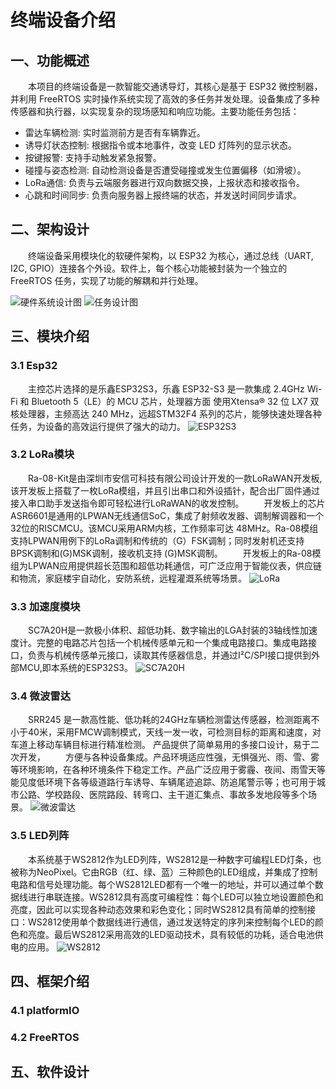# 终端设备介绍
## 一、功能概述

&emsp;&emsp;本项目的终端设备是一款智能交通诱导灯，其核心是基于 ESP32 微控制器，并利用 FreeRTOS 实时操作系统实现了高效的多任务并发处理。设备集成了多种传感器和执行器，以实现复杂的现场感知和响应功能。主要功能任务包括：
- 雷达车辆检测: 实时监测前方是否有车辆靠近。
- 诱导灯状态控制: 根据指令或本地事件，改变 LED 灯阵列的显示状态。
- 按键报警: 支持手动触发紧急报警。
- 碰撞与姿态检测: 自动检测设备是否遭受碰撞或发生位置偏移（如滑坡）。
- LoRa通信: 负责与云端服务器进行双向数据交换，上报状态和接收指令。 	
- 心跳和时间同步: 负责向服务器上报终端的状态，并发送时间同步请求。

## 二、架构设计

&emsp;&emsp;终端设备采用模块化的软硬件架构，以 ESP32 为核心，通过总线（UART, I2C, GPIO）连接各个外设。软件上，每个核心功能被封装为一个独立的 FreeRTOS 任务，实现了功能的解耦和并行处理。

![硬件系统设计图](./pics/硬件系统设计图.png)
![任务设计图](./pics/FreeRTOS任务.drawio.png)

## 三、模块介绍
### 3.1 Esp32
&emsp;&emsp;主控芯片选择的是乐鑫ESP32S3，乐鑫 ESP32-S3 是一款集成 2.4GHz Wi-Fi 和 Bluetooth 5（LE）的 MCU 芯片，处理器方面 使用Xtensa® 32 位 LX7 双核处理器，主频高达 240 MHz，远超STM32F4 系列的芯片，能够快速处理各种任务，为设备的高效运行提供了强大的动力。
![ESP32S3](./pics/ESP32S3.jpg)
### 3.2 LoRa模块
&emsp;&emsp;Ra-08-Kit是由深圳市安信可科技有限公司设计开发的一款LoRaWAN开发板,该开发板上搭载了一枚LoRa模组，并且引出串口和外设插针，配合出厂固件通过接入串口助手发送指令即可轻松进行LoRaWAN的收发控制。
&emsp;&emsp;开发板上的芯片ASR6601是通用的LPWAN无线通信SoC，集成了射频收发器、调制解调器和一个32位的RISCMCU。该MCU采用ARM内核，工作频率可达 48MHz。Ra-08模组支持LPWAN用例下的LoRa调制和传统的（G）FSK调制；同时发射机还支持BPSK调制和(G)MSK调制，接收机支持 (G)MSK调制。
&emsp;&emsp;开发板上的Ra-08模组为LPWAN应用提供超长范围和超低功耗通信，可广泛应用于智能仪表，供应链和物流，家庭楼宇自动化，安防系统，远程灌溉系统等场景。
![LoRa](./pics/LoRa1.png)
### 3.3 加速度模块
&emsp;&emsp;SC7A20H是一款极小体积、超低功耗、数字输出的LGA封装的3轴线性加速度计。完整的电路芯片包括一个机械传感单元和一个集成电路接口。集成电路接口，负责与机械传感单元接口，读取其传感器信息，并通过I²C/SPI接口提供到外部MCU,即本系统的ESP32S3。
![SC7A20H](./pics/SC7A20H.png)
### 3.4 微波雷达
&emsp;&emsp;SRR245 是一款高性能、低功耗的24GHz车辆检测雷达传感器，检测距离不小于40米，采用FMCW调制模式，天线一发一收，可检测目标的距离和速度，对车道上移动车辆目标进行精准检测。
产品提供了简单易用的多接口设计，易于二次开发，
&emsp;&emsp;方便与各种设备集成。产品环境适应性强，无惧强光、雨、雪、雾等环境影响，在各种环境条件下稳定工作。产品广泛应用于雾霾、夜间、雨雪天等能见度低环境下各等级道路行车诱导、车辆尾迹追踪、防追尾警示等；也可用于城市公路、学校路段、医院路段、转弯口、主干道汇集点、事故多发地段等多个场景。 
![微波雷达](./pics/雷达.png)
### 3.5 LED列阵
&emsp;&emsp;本系统基于WS2812作为LED列阵，WS2812是一种数字可编程LED灯条，也被称为NeoPixel。它由RGB（红、绿、蓝）三种颜色的LED组成，并集成了控制电路和信号处理功能。每个WS2812LED都有一个唯一的地址，并可以通过单个数据线进行串联连接。WS2812具有高度可编程性：每个LED可以独立地设置颜色和亮度，因此可以实现各种动态效果和彩色变化；同时WS2812具有简单的控制接口：WS2812使用单个数据线进行通信，通过发送特定的序列来控制每个LED的颜色和亮度。最后WS2812采用高效的LED驱动技术，具有较低的功耗，适合电池供电的应用。
![WS2812](./pics/WS2812.png)
## 四、框架介绍
### 4.1 platformIO
### 4.2 FreeRTOS

## 五、软件设计
